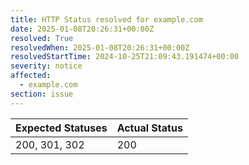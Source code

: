 ```yaml
---
title: HTTP Status resolved for example.com
date: 2025-01-08T20:26:31+00:00Z
resolved: True
resolvedWhen: 2025-01-08T20:26:31+00:00Z
resolvedStartTime: 2024-10-25T21:09:43.191474+00:00
severity: notice
affected:
  - example.com
section: issue
---
```


| Expected Statuses | Actual Status  |
|-------------------|----------------|
| 200, 301, 302 | 200 |
